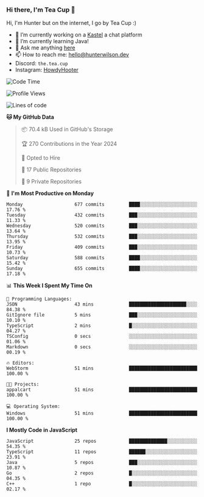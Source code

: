 ### Hi there, I'm Tea Cup 👋 

Hi, I'm Hunter but on the internet, I go by Tea Cup :)

- 🔭 I’m currently working on a [Kastel](https://github.com/KastelApp) a chat platform
- 🌱 I’m currently learning Java!
- 💬 Ask me anything [here](https://github.com/TheTeaCup/TheTeaCup/issues)
- 📫 How to reach me: [hello@hunterwilson.dev](mailto:hello@hunterwilson.dev)
- Discord: `the.tea.cup`
- Instagram: [HowdyHooter](https://instagram.com/HowdyHooter)

<!--START_SECTION:waka-->
![Code Time](http://img.shields.io/badge/Code%20Time-515%20hrs%2053%20mins-blue)

![Profile Views](http://img.shields.io/badge/Profile%20Views-35-blue)

![Lines of code](https://img.shields.io/badge/From%20Hello%20World%20I%27ve%20Written-1.1%20million%20lines%20of%20code-blue)

**🐱 My GitHub Data** 

> 📦 70.4 kB Used in GitHub's Storage 
 > 
> 🏆 270 Contributions in the Year 2024
 > 
> 💼 Opted to Hire
 > 
> 📜 17 Public Repositories 
 > 
> 🔑 9 Private Repositories 
 > 
📅 **I'm Most Productive on Monday** 

```text
Monday                   677 commits         ████░░░░░░░░░░░░░░░░░░░░░   17.76 % 
Tuesday                  432 commits         ███░░░░░░░░░░░░░░░░░░░░░░   11.33 % 
Wednesday                520 commits         ███░░░░░░░░░░░░░░░░░░░░░░   13.64 % 
Thursday                 532 commits         ███░░░░░░░░░░░░░░░░░░░░░░   13.95 % 
Friday                   409 commits         ███░░░░░░░░░░░░░░░░░░░░░░   10.73 % 
Saturday                 588 commits         ████░░░░░░░░░░░░░░░░░░░░░   15.42 % 
Sunday                   655 commits         ████░░░░░░░░░░░░░░░░░░░░░   17.18 % 
```


📊 **This Week I Spent My Time On** 

```text
💬 Programming Languages: 
JSON                     43 mins             █████████████████████░░░░   84.38 % 
GitIgnore file           5 mins              ███░░░░░░░░░░░░░░░░░░░░░░   10.10 % 
TypeScript               2 mins              █░░░░░░░░░░░░░░░░░░░░░░░░   04.27 % 
TSConfig                 0 secs              ░░░░░░░░░░░░░░░░░░░░░░░░░   01.06 % 
Markdown                 0 secs              ░░░░░░░░░░░░░░░░░░░░░░░░░   00.19 % 

🔥 Editors: 
WebStorm                 51 mins             █████████████████████████   100.00 % 

🐱‍💻 Projects: 
appalcart                51 mins             █████████████████████████   100.00 % 

💻 Operating System: 
Windows                  51 mins             █████████████████████████   100.00 % 
```

**I Mostly Code in JavaScript** 

```text
JavaScript               25 repos            ██████████████░░░░░░░░░░░   54.35 % 
TypeScript               11 repos            ██████░░░░░░░░░░░░░░░░░░░   23.91 % 
Java                     5 repos             ███░░░░░░░░░░░░░░░░░░░░░░   10.87 % 
Go                       2 repos             █░░░░░░░░░░░░░░░░░░░░░░░░   04.35 % 
C++                      1 repo              █░░░░░░░░░░░░░░░░░░░░░░░░   02.17 % 
```




<!--END_SECTION:waka-->
